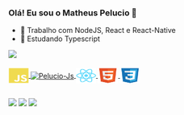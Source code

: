 ### Olá! Eu sou o Matheus Pelucio 👋

- 🔭 Trabalho com NodeJS, React e React-Native
- 🌱 Estudando Typescript

<div>
  <a href="https://github.com/mtspelucio" />
  
  <img height="180em" src="https://github-readme-stats.vercel.app/api/top-langs/?username=mtspelucio&layout=compact&langs_count=16&theme=transparent" />
</div>

<div style="display: inline_block"><br>
  <img align="center" alt="Pelucio-Js" height="30" width="40" src="https://raw.githubusercontent.com/devicons/devicon/master/icons/javascript/javascript-plain.svg">
  <img align="center" alt="Pelucio-Js" height="30" width="40" src="https://cdn.jsdelivr.net/gh/devicons/devicon/icons/nodejs/nodejs-original.svg" />
  <img align="center" alt="Pelucio-React" height="30" width="40" src="https://raw.githubusercontent.com/devicons/devicon/master/icons/react/react-original.svg">
  <img align="center" alt="Pelucio-HTML" height="30" width="40" src="https://raw.githubusercontent.com/devicons/devicon/master/icons/html5/html5-original.svg">
  <img align="center" alt="Pelucio-CSS" height="30" width="40" src="https://raw.githubusercontent.com/devicons/devicon/master/icons/css3/css3-original.svg">
</div>

##

<div> 
  
  <a href="https://www.instagram.com/mtsrangels" target="_blank"><img src="https://img.shields.io/badge/-Instagram-%23E4405F?style=for-the-badge&logo=instagram&logoColor=white" target="_blank"></a>
  <a href = "mailto:mts.rangel@hotmail.com"><img src="https://img.shields.io/badge/Microsoft_Outlook-0078D4?style=for-the-badge&logo=microsoft-outlook&logoColor=white" target="_blank"></a>
  <a href="https://www.linkedin.com/in/matheus-pelucio-0b3909133/" target="_blank"><img src="https://img.shields.io/badge/-LinkedIn-%230077B5?style=for-the-badge&logo=linkedin&logoColor=white" target="_blank"></a> 
  
</div>




<!-- 
- <img height="180em" src="https://github-readme-stats.vercel.app/api?username=mtspelucio&show_icons=true&theme=transparent&include_all_commits=true&count_private=true" />
- <img align="center" alt="Pelucio-Ts" height="30" width="40" src="https://raw.githubusercontent.com/devicons/devicon/master/icons/typescript/typescript-plain.svg"> 

- <a href="https://www.youtube.com/channel/UC_-uuuZbY0AAt9CViNzvc-Q" target="_blank"><img src="https://img.shields.io/badge/YouTube-FF0000?style=for-the-badge&logo=youtube&logoColor=white" target="_blank"></a>
- <a href="https://discord.gg/wagxzStdcR" target="_blank"><img src="https://img.shields.io/badge/Discord-7289DA?style=for-the-badge&logo=discord&logoColor=white" target="_blank"></a> 


-->
